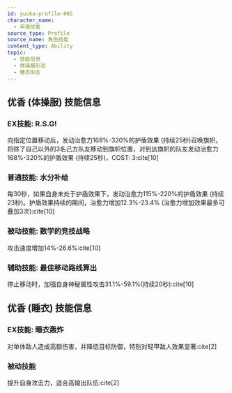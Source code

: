 ```yaml
---
id: yuuka-profile-002
character_name:
  - 早濑优香
source_type: Profile
source_name: 角色技能
content_type: Ability
topic:
  - 技能信息
  - 体操服形态
  - 睡衣形态
---
```

## 优香 (体操服) 技能信息
### EX技能: R.S.G!
向指定位置移动后，发动治愈力168%-320%的护盾效果 (持续25秒)召唤旗帜，将除了自己以外的3名己方队友移动到旗帜位置，对到达旗帜的队友发动治愈力168%-320%的护盾效果 (持续25秒)，COST: 3:cite[10]

### 普通技能: 水分补给
每30秒，如果自身未处于护盾效果下，发动治愈力115%-220%的护盾效果 (持续23秒)。护盾效果持续的期间，治愈力增加12.3%-23.4% (治愈力增加效果最多可叠加3次):cite[10]

### 被动技能: 数学的竞技战略
攻击速度增加14%-26.6%:cite[10]

### 辅助技能: 最佳移动路线算出
停止移动时，加强自身神秘属性攻击31.1%-59.1%(持续20秒):cite[10]

## 优香 (睡衣) 技能信息
### EX技能: 睡衣轰炸
对单体敌人造成高额伤害，并降低目标防御，特别对轻甲敌人效果显著:cite[2]

### 被动技能
提升自身攻击力，适合高输出队伍:cite[2]